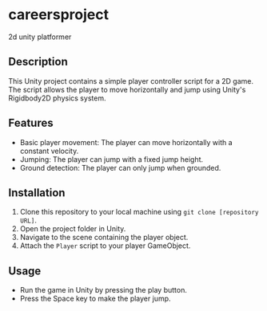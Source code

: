 # careersproject
2d unity platformer
## Description
This Unity project contains a simple player controller script for a 2D game. The script allows the player to move horizontally and jump using Unity's Rigidbody2D physics system.

## Features
- Basic player movement: The player can move horizontally with a constant velocity.
- Jumping: The player can jump with a fixed jump height.
- Ground detection: The player can only jump when grounded.

## Installation
1. Clone this repository to your local machine using `git clone [repository URL]`.
2. Open the project folder in Unity.
3. Navigate to the scene containing the player object.
4. Attach the `Player` script to your player GameObject.

## Usage
- Run the game in Unity by pressing the play button.
- Press the Space key to make the player jump.

